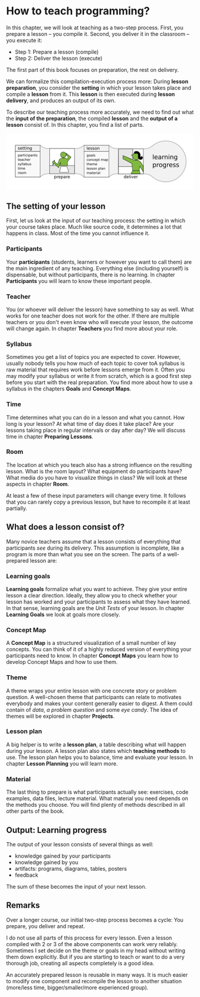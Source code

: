 # How to teach programming?

In this chapter, we will look at teaching as a two-step process.
First, you prepare a lesson – you compile it. Second, you deliver it in the classroom – you execute it:

* Step 1: Prepare a lesson (compile)
* Step 2: Deliver the lesson (execute)

The first part of this book focuses on preparation, the rest on delivery.

We can formalize this compilation-execution process more: During **lesson preparation**, you consider the **setting** in which your lesson takes place and compile a **lesson** from it. This **lesson** is then executed during **lesson delivery**, and produces an output of its own.

To describe our teaching process more accurately, we need to find out what the **input of the preparation**, the compiled **lesson** and the **output of a lesson** consist of. In this chapter, you find a list of parts.

![](../images/teaching_process.png)

## The setting of your lesson

First, let us look at the input of our teaching process: the setting in which your course takes place. Much like source code, it determines a lot that happens in class. Most of the time you cannot influence it.

### Participants
Your **participants** (students, learners or however you want to call them) are the main ingredient of any teaching. Everything else (including yourself) is dispensable, but without participants, there is no learning. In chapter **Participants** you will learn to know these important people.  

### Teacher
You (or whoever will deliver the lesson) have something to say as well. What works for one teacher does not work for the other. If there are multiple teachers or you don't even know who will execute your lesson, the outcome will change again. In chapter **Teachers** you find more about your role.

### Syllabus
Sometimes you get a list of topics you are expected to cover. However, usually nobody tells you how much of each topic to cover toA syllabus is raw material that requires work before lessons emerge from it. Often you may modify your syllabus or write it from scratch, which is a good first step before you start with the real preparation. You find more about how to use a syllabus in the chapters **Goals** and **Concept Maps**.

### Time
Time determines what you can do in a lesson and what you cannot. How long is your lesson? At what time of day does it take place? Are your lessons taking place in regular intervals or day after day? We will discuss time in chapter **Preparing Lessons**.

### Room
The location at which you teach also has a strong influence on the resulting lesson. What is the room layout? What equipment do participants have? What media do you have to visualize things in class? We will look at these aspects in chapter **Room**.

At least a few of these input parameters will change every time. It follows that you can rarely copy a previous lesson, but have to recompile it at least partially.


## What does a lesson consist of?

Many novice teachers assume that a lesson consists of everything that participants *see* during its delivery. This assumption is incomplete, like a program is more than what you see on the screen. The parts of a well-prepared lesson are:

### Learning goals
**Learning goals** formalize what you want to achieve. They give your entire lesson a clear direction. Ideally, they allow you to check whether your lesson has worked and your participants to assess what they have learned. In that sense, learning goals are the *Unit Tests* of your lesson. In chapter **Learning Goals** we look at goals more closely.

### Concept Map
A **Concept Map** is a structured visualization of a small number of key concepts. You can think of it of a highly reduced version of everything your participants need to know. In chapter **Concept Maps** you learn how to develop Concept Maps and how to use them.

### Theme
A theme wraps your entire lesson with one concrete story or problem question. A well-chosen theme that participants can relate to motivates everybody and makes your content generally easier to digest.
A them could contain of *data*, *a problem question* and some *eye candy*. The idea of themes will be explored in chapter **Projects**.

### Lesson plan
A big helper is to write a **lesson plan**, a table describing what will happen during your lesson. A lesson plan also states which **teaching methods** to use. The lesson plan helps you to balance, time and evaluate your lesson. In chapter **Lesson Planning** you will learn more.

### Material
The last thing to prepare is what participants actually see: exercises, code examples, data files, lecture material. What material you need depends on the methods you choose. You will find plenty of methods described in all other parts of the book.

## Output: Learning progress
The output of your lesson consists of several things as well:

* knowledge gained by your participants
* knowledge gained by you
* artifacts: programs, diagrams, tables, posters
* feedback

The sum of these becomes the input of your next lesson.

## Remarks

Over a longer course, our initial two-step process becomes a cycle: You prepare, you deliver and repeat.

I do not use all parts of this process for every lesson. Even a lesson compiled with 2 or 3 of the above components can work very reliably. Sometimes I set decide on the theme or goals in my head without writing them down explicitly. But if you are starting to teach or want to do a very thorough job, creating all aspects completely is a good idea.

An accurately prepared lesson is reusable in many ways. It is much easier to modify one component and recompile the lesson to another situation (more/less time, bigger/smaller/more experienced group).
